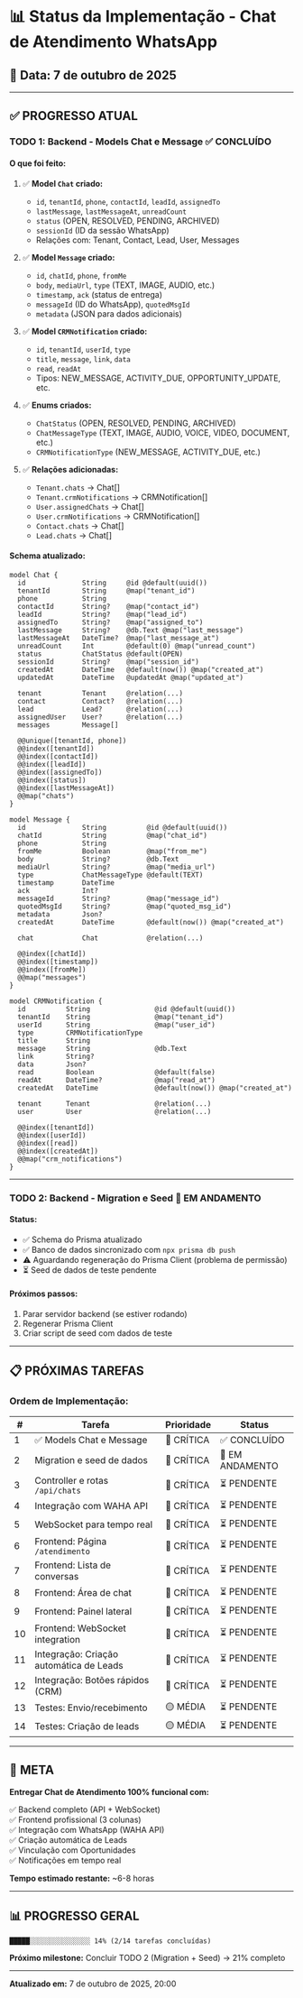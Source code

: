 # 📊 Status da Implementação - Chat de Atendimento WhatsApp

## 📅 Data: 7 de outubro de 2025

---

## ✅ **PROGRESSO ATUAL**

### **TODO 1: Backend - Models Chat e Message** ✅ **CONCLUÍDO**

#### **O que foi feito:**

1. ✅ **Model `Chat` criado:**

   - `id`, `tenantId`, `phone`, `contactId`, `leadId`, `assignedTo`
   - `lastMessage`, `lastMessageAt`, `unreadCount`
   - `status` (OPEN, RESOLVED, PENDING, ARCHIVED)
   - `sessionId` (ID da sessão WhatsApp)
   - Relações com: Tenant, Contact, Lead, User, Messages

2. ✅ **Model `Message` criado:**

   - `id`, `chatId`, `phone`, `fromMe`
   - `body`, `mediaUrl`, `type` (TEXT, IMAGE, AUDIO, etc.)
   - `timestamp`, `ack` (status de entrega)
   - `messageId` (ID do WhatsApp), `quotedMsgId`
   - `metadata` (JSON para dados adicionais)

3. ✅ **Model `CRMNotification` criado:**

   - `id`, `tenantId`, `userId`, `type`
   - `title`, `message`, `link`, `data`
   - `read`, `readAt`
   - Tipos: NEW_MESSAGE, ACTIVITY_DUE, OPPORTUNITY_UPDATE, etc.

4. ✅ **Enums criados:**

   - `ChatStatus` (OPEN, RESOLVED, PENDING, ARCHIVED)
   - `ChatMessageType` (TEXT, IMAGE, AUDIO, VOICE, VIDEO, DOCUMENT, etc.)
   - `CRMNotificationType` (NEW_MESSAGE, ACTIVITY_DUE, etc.)

5. ✅ **Relações adicionadas:**
   - `Tenant.chats` → Chat[]
   - `Tenant.crmNotifications` → CRMNotification[]
   - `User.assignedChats` → Chat[]
   - `User.crmNotifications` → CRMNotification[]
   - `Contact.chats` → Chat[]
   - `Lead.chats` → Chat[]

#### **Schema atualizado:**

```prisma
model Chat {
  id              String     @id @default(uuid())
  tenantId        String     @map("tenant_id")
  phone           String
  contactId       String?    @map("contact_id")
  leadId          String?    @map("lead_id")
  assignedTo      String?    @map("assigned_to")
  lastMessage     String?    @db.Text @map("last_message")
  lastMessageAt   DateTime?  @map("last_message_at")
  unreadCount     Int        @default(0) @map("unread_count")
  status          ChatStatus @default(OPEN)
  sessionId       String?    @map("session_id")
  createdAt       DateTime   @default(now()) @map("created_at")
  updatedAt       DateTime   @updatedAt @map("updated_at")

  tenant          Tenant     @relation(...)
  contact         Contact?   @relation(...)
  lead            Lead?      @relation(...)
  assignedUser    User?      @relation(...)
  messages        Message[]

  @@unique([tenantId, phone])
  @@index([tenantId])
  @@index([contactId])
  @@index([leadId])
  @@index([assignedTo])
  @@index([status])
  @@index([lastMessageAt])
  @@map("chats")
}

model Message {
  id              String          @id @default(uuid())
  chatId          String          @map("chat_id")
  phone           String
  fromMe          Boolean         @map("from_me")
  body            String?         @db.Text
  mediaUrl        String?         @map("media_url")
  type            ChatMessageType @default(TEXT)
  timestamp       DateTime
  ack             Int?
  messageId       String?         @map("message_id")
  quotedMsgId     String?         @map("quoted_msg_id")
  metadata        Json?
  createdAt       DateTime        @default(now()) @map("created_at")

  chat            Chat            @relation(...)

  @@index([chatId])
  @@index([timestamp])
  @@index([fromMe])
  @@map("messages")
}

model CRMNotification {
  id          String                @id @default(uuid())
  tenantId    String                @map("tenant_id")
  userId      String                @map("user_id")
  type        CRMNotificationType
  title       String
  message     String                @db.Text
  link        String?
  data        Json?
  read        Boolean               @default(false)
  readAt      DateTime?             @map("read_at")
  createdAt   DateTime              @default(now()) @map("created_at")

  tenant      Tenant                @relation(...)
  user        User                  @relation(...)

  @@index([tenantId])
  @@index([userId])
  @@index([read])
  @@index([createdAt])
  @@map("crm_notifications")
}
```

---

### **TODO 2: Backend - Migration e Seed** 🔄 **EM ANDAMENTO**

#### **Status:**

- ✅ Schema do Prisma atualizado
- ✅ Banco de dados sincronizado com `npx prisma db push`
- ⚠️ Aguardando regeneração do Prisma Client (problema de permissão)
- ⏳ Seed de dados de teste pendente

#### **Próximos passos:**

1. Parar servidor backend (se estiver rodando)
2. Regenerar Prisma Client
3. Criar script de seed com dados de teste

---

## 📋 **PRÓXIMAS TAREFAS**

### **Ordem de Implementação:**

| #   | Tarefa                                  | Prioridade | Status          |
| --- | --------------------------------------- | ---------- | --------------- |
| 1   | ✅ Models Chat e Message                | 🔴 CRÍTICA | ✅ CONCLUÍDO    |
| 2   | Migration e seed de dados               | 🔴 CRÍTICA | 🔄 EM ANDAMENTO |
| 3   | Controller e rotas `/api/chats`         | 🔴 CRÍTICA | ⏳ PENDENTE     |
| 4   | Integração com WAHA API                 | 🔴 CRÍTICA | ⏳ PENDENTE     |
| 5   | WebSocket para tempo real               | 🔴 CRÍTICA | ⏳ PENDENTE     |
| 6   | Frontend: Página `/atendimento`         | 🔴 CRÍTICA | ⏳ PENDENTE     |
| 7   | Frontend: Lista de conversas            | 🔴 CRÍTICA | ⏳ PENDENTE     |
| 8   | Frontend: Área de chat                  | 🔴 CRÍTICA | ⏳ PENDENTE     |
| 9   | Frontend: Painel lateral                | 🔴 CRÍTICA | ⏳ PENDENTE     |
| 10  | Frontend: WebSocket integration         | 🔴 CRÍTICA | ⏳ PENDENTE     |
| 11  | Integração: Criação automática de Leads | 🔴 CRÍTICA | ⏳ PENDENTE     |
| 12  | Integração: Botões rápidos (CRM)        | 🔴 CRÍTICA | ⏳ PENDENTE     |
| 13  | Testes: Envio/recebimento               | 🟡 MÉDIA   | ⏳ PENDENTE     |
| 14  | Testes: Criação de leads                | 🟡 MÉDIA   | ⏳ PENDENTE     |

---

## 🎯 **META**

**Entregar Chat de Atendimento 100% funcional com:**

✅ Backend completo (API + WebSocket)  
✅ Frontend profissional (3 colunas)  
✅ Integração com WhatsApp (WAHA API)  
✅ Criação automática de Leads  
✅ Vinculação com Oportunidades  
✅ Notificações em tempo real

**Tempo estimado restante:** ~6-8 horas

---

## 📊 **PROGRESSO GERAL**

```
█████░░░░░░░░░░░░░░░ 14% (2/14 tarefas concluídas)
```

**Próximo milestone:** Concluir TODO 2 (Migration + Seed) → 21% completo

---

**Atualizado em:** 7 de outubro de 2025, 20:00



